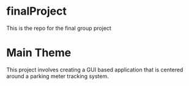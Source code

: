 # finalProject
This is the repo for the final group project

# Main Theme
This project involves creating a GUI based application that is centered around a parking meter tracking system.

